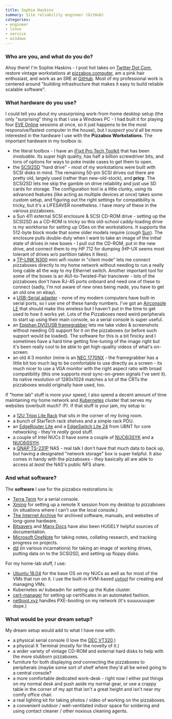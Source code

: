 ```yaml
---
title: Sophie Haskins
summary: Site reliability engineer (GitHub)
categories:
- engineer
- linux
- service
- windows
---
```


### Who are you, and what do you do?

Ahoy there! I'm Sophie Haskins - I post hot takes on [Twitter Dot Com](https://twitter.com/sophaskins "Sophie's Twitter account."), restore vintage workstations at [pizzabox.computer](https://blog.pizzabox.computer/ "Sophie's site about restoring old computers."), am a pink hair enthusiast, and work as an SRE at [GitHub][]. Most of my professional work is centered around "building infrastructure that makes it easy to build reliable scalable software".

### What hardware do you use?

I could tell you about my unsurprising work-from-home desktop setup (the only "surprising" thing is that I use a Windows PC - I had built it for playing four [EVE Online][eve-online] sessions at once, so it just happens to be the most responsive/fastest computer in the house), but I _suspect_ you'd all be more interested in the hardware I use with the **Pizzabox Workstations**. The important hardware in my toolbox is:

* the literal toolbox - I have an [iFixit Pro Tech Toolkit][pro-tech-toolkit] that has been _invaluable_. Its super high quality, has half a billion screwdriver bits, and tons of options for ways to poke inside cases to get them to open.
* the [SCSI2SD][] "hard drive" - most of my workstations were built with SCSI disks in mind. The remaining 50-pin SCSI drives out there are pretty old, largely used (rather than new-old-stock), and **pricy**. The SCSI2SD lets me skip the gamble on drive reliability and just use SD cards for storage. The configuration tool is a little clunky, using its advanced features (like acting as multiple devices at once) takes some custom setup, and figuring out the right settings for compatibility is tricky, but it's a LIFESAVER nonetheless. I have _many_ of these in the various pizzaboxes.
* a Sun 411 external SCSI enclosure & SCSI CD-ROM drive - setting up the SCSI2SD as a CD-ROM is tricky so this old-school caddy-loading drive is my workhorse for setting up OSes on the workstations. It supports the 512-byte block mode that some older models require (*cough* [Sun](http://www.retrocomputing.net/parts/sun/ss10/cdrom_faq.htm "An FAQ for dealing with CD-ROMs for Sun hardware.")). The enclosure pulls double-duty when I want to take an image of the initial state of drives in new boxes - I pull out the CD-ROM, put in the new drive, and connect them to my HP 712 for dumping (HP-UX seems most tolerant of drives w/o partition tables it likes).
* a [TP-LINK N300][tl-wr802n] mini wifi router in "client mode" lets me connect pizzaboxes directly to my home network without needing to run a really long cable all the way to my Ethernet switch. Another important tool for some of the boxes is an AUI-to-Twisted-Pair tranciever - lots of the pizzaboxes don't have RJ-45 ports onboard and need one of these to connect (sadly, I'm not aware of _new_ ones being made, you have to get an old one on ebay).
* a [USB-Serial adapter][icusb2321f] - none of my modern computers have built-in serial ports, so I use one of these handy numbers. I've got an [Airconsole LE](https://www.get-console.com/shop/en/36-airconsole-le) that should make this wireless but I haven't put in the time to get used to how it works yet. Lots of the Pizzaboxes need weird peripherals to start up using their main console, so a serial console is super useful. 
* an [Epiphan DVI2USB framegrabber][dvi2usb] lets me take video & screenshots without needing OS support for it on the pizzaboxes (or before such support would be loaded). The software for this is a bit finicky and I sometimes have a hard time getting fine-tuning of the image right but it's been really cool to be able to get high-quality videos of what's on-screen.
* an old 4:3 monitor (mine is an [NEC 1770NX][lcd1770nx] - the framegrabber has a little bit too much lag to be comfortable to use directly as a screen - its much nicer to use a VGA monitor with the right aspect ratio with broad compatibility (this one supports _most_ sync-on-green signals I've sent it). Its native resolution of 1280x1024 matches a lot of the CRTs the pizzaboxes would originally have used, too.

If "home lab" stuff is more your speed, I also spend a decent amount of time maintaining my home network and [Kubernetes][] cluster that serves my websites (overbuilt much? :P). If that stuff is your jam, my setup is:

* a [12U Tripp Lite Rack][srw12u] that sits in the corner of my living room.
* a bunch of StarTech rack shelves and a simple rack PDU.
* an [EdgeRouter Lite][edgerouter-lite] and a [EdgeSwitch Lite 24][edgeswitch-lite] from UBNT for core networking - they're _really_ good stuff.
* a couple of Intel NUCs (I have some a couple of [NUC6i3SYK][] and a [NUC6i5SYH][].
* a [QNAP TS-231P][ts-231p] NAS - real talk I don't have that much data to back up, but having a designated "network storage" box is super helpful. It also comes in handy with the pizzaboxes - they basically all are able to access at _least_ the NAS's public NFS share.

### And what software?

The **software** I use for the pizzabox restorations is:

* [Terra Term][terra-term] for a serial console.
* [Xming][] for setting up a remote X session from my desktop to pizzaboxes (in situations where I can't use the local console.)
* [The Internet Archive][internet-archive] for archived software, manuals, and websites of long-gone hardware.
* [Bitsavers](http://bitsavers.org/ "An archive of old computer manuals and software.") and [Manx Docs](http://manx-docs.org/ "An archive of old computer manuals.") have also been HUGELY helpful sources of documentation.
* [Microsoft OneNote][onenote] for taking notes, collating research, and tracking progress on projects.
* [dd][] (in various incarnations) for taking an image of working drives, putting data on to the SCSI2SD, and setting up floppy disks.

For my home-lab stuff, I use:

* [Ubuntu 18.04][ubuntu] for the base OS on my NUCs as well as for most of the VMs that run on it. I use the built-in KVM-based [uvtool][] for creating and managing VMs.
* Kubernetes w/ kubeadm for setting up the Kube cluster.
* [cert-manager][] for setting up certificates in an automated fashion.
* [netboot.xyz][] handles PXE-booting on my network (it's suuuuuuuper dope.)

### What would be your dream setup?

My dream setup would add to what I have now with:

* a physical serial console (I love the [DEC VT320][vt320].)
* a physical X Terminal (mostly for the novelty of it.)
* a wider variety of vintage CD-ROM and external hard disks to help with the more stubborn pizzaboxes.
* furniture for both displaying _and_ connecting the pizzaboxes to peripherals (maybe some sort of shelf where they'd all be wired going to a central console?
* a more comfortable dedicated work-desk - right now I either put things on my normal desk and push aside my normal gear, or use a crappy table in the corner of my apt that isn't a great height and isn't near my comfy office chair.
* a real lighting kit for taking photos / video of working on the pizzaboxes.
* a convenient outdoor / well-ventilated indoor space for soldering and using contact cleaner / other noxious cleaning agents.

[dvi2usb]: https://www.epiphan.com/products/dvi2usb-3-0/ "A USB video frame grabber."
[edgerouter-lite]: https://www.ubnt.com/edgemax/edgerouter-lite/ "A three port router."
[edgeswitch-lite]: https://www.ubnt.com/edgemax/edgeswitch-lite/ "A gigabit switch."
[icusb2321f]: https://www.startech.com/Cards-Adapters/Serial-Cards-Adapters/1-Port-USB-Serial-RS232-Adapter-Cable~ICUSB2321F "A USB to serial adapter."
[lcd1770nx]: https://www.necdisplay.com/p/lcd1770nx "A 17 inch LCD monitor."
[nuc6i3syk]: https://ark.intel.com/products/89186/Intel-NUC-Kit-NUC6i3SYK "A tiny PC."
[nuc6i5syh]: https://ark.intel.com/products/89190/Intel-NUC-Kit-NUC6i5SYH "A tiny PC."
[pro-tech-toolkit]: https://www.ifixit.com/Store/Tools/Pro-Tech-Toolkit/IF145-307 "A toolkit for repairing computer devices."
[scsi2sd]: http://www.codesrc.com/mediawiki/index.php/SCSI2SD "An emulator device for SCSI hard drives."
[srw12u]: https://www.tripplite.com/smartrack-12u-low-profile-switch-depth-wall-mount-rack-enclosure-cabinet~SRW12U "A rack enclosure."
[tl-wr802n]: https://www.tp-link.com/us/products/details/cat-9_TL-WR802N.html "A mini wifi router."
[ts-231p]: https://www.qnap.com/en-us/product/ts-231p "A two bay NAS."
[vt320]: https://terminals-wiki.org/wiki/index.php/DEC_VT320 "A terminal."
[cert-manager]: https://github.com/jetstack/cert-manager/ "A Kubernetes add-on for managing TLS certificates."
[dd]: https://en.wikipedia.org/wiki/Dd_(Unix) "A tool for copying raw data from disks."
[eve-online]: https://www.eveonline.com/ "A space-based MMO game."
[github]: https://github.com/ "A Git code repository service."
[internet-archive]: https://archive.org/ "A non-profit Internet library."
[kubernetes]: https://kubernetes.io/ "Software for deploying containers."
[netboot.xyz]: https://netboot.xyz/ "A boot loader."
[onenote]: https://www.onenote.com/ "Synced notes software (part of Office)."
[terra-term]: https://ttssh2.osdn.jp/ "Terminal emulation software."
[ubuntu]: https://www.ubuntu.com/ "A Unix distribution."
[uvtool]: https://help.ubuntu.com/lts/serverguide/cloud-images-and-uvtool.html "A command line tool for generating virtual machines."
[xming]: https://en.wikipedia.org/wiki/Xming "An X server for Windows."
